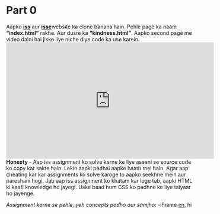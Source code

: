 # Part 0
 Aapko [**iss**](https://abhishekgupta92.github.io/equality0/index.html) aur [**isse**](https://abhishekgupta92.github.io/equality0/kindness.html)website ka clone banana hain. Pehle page ka naam **“index.html”** rakhe. Aur dusre ka **“kindness.html”**. Aapko second page me video dalni hai jiske liye niche diye code ka use karein. 
**<iframe width="560" height="315" src="https://www.youtube.com/embed/nwAYpLVyeFU" frameborder="0" allowfullscreen></iframe>**
**Honesty** - Aap iss assignment ko solve karne ke liye asaani se source code ko copy kar sakte hain. Lekin aapki padhai aapke haath mei hain. Agar aap cheating kar kar assignments ko solve karoge to aapko seekhne mein aur pareshani hogi. Jab aap iss assignment ko khatam kar loge tab, aapki HTML ki kaafi knowledge ho jayegi. Uske baad hum CSS ko padhne ke liye taiyaar ho jayenge.

_Assignment karne se pehle, yeh concepts padho aur samjho:_
-iFrame [en](http://learn.shayhowe.com/html-css/adding-media/#adding-iframes), hi

